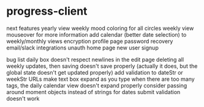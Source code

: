 # progress-client

next features
yearly view weekly mood coloring for all circles
weekly view mouseover for more information
add calendar (better date selection) to weekly/monthly views
encryption
profile page
password recovery
email/slack integrations
unauth home page
new user signup

bug list
daily box doesn't respect newlines in the edit page
deleting all weekly updates, then saving doesn't save properly (actually it does, but the global state doesn't get updated properly)
add validation to dateStr or weekStr URLs
make text box expand as you type
when there are too many tags, the daily calendar view doesn't expand properly
consider passing around moment objects instead of strings for dates
submit validation doesn't work
